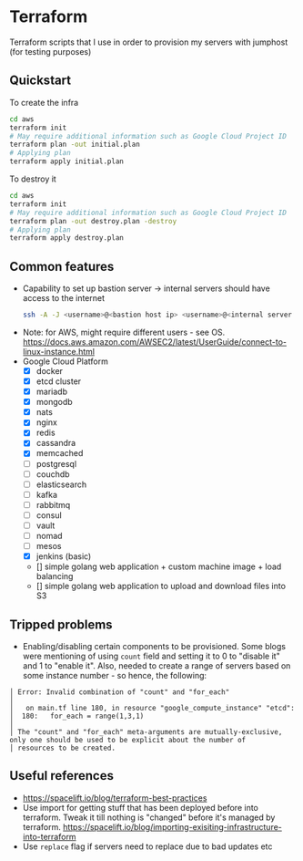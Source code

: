 # Terraform

Terraform scripts that I use in order to provision my servers with jumphost (for testing purposes)

## Quickstart

To create the infra

```bash
cd aws
terraform init
# May require additional information such as Google Cloud Project ID
terraform plan -out initial.plan
# Applying plan
terraform apply initial.plan
```

To destroy it

```bash
cd aws
terraform init
# May require additional information such as Google Cloud Project ID
terraform plan -out destroy.plan -destroy
# Applying plan
terraform apply destroy.plan
```



## Common features

- Capability to set up bastion server -> internal servers should have access to the internet
  ```bash
  ssh -A -J <username>@<bastion host ip> <username>@<internal server ip>
  ```
- Note: for AWS, might require different users - see OS. https://docs.aws.amazon.com/AWSEC2/latest/UserGuide/connect-to-linux-instance.html
- Google Cloud Platform
  - [x] docker
  - [x] etcd cluster
  - [x] mariadb
  - [x] mongodb
  - [x] nats
  - [x] nginx
  - [x] redis
  - [x] cassandra
  - [x] memcached
  - [ ] postgresql
  - [ ] couchdb
  - [ ] elasticsearch
  - [ ] kafka
  - [ ] rabbitmq
  - [ ] consul
  - [ ] vault
  - [ ] nomad
  - [ ] mesos
  - [x] jenkins (basic)
  - [] simple golang web application + custom machine image + load balancing
  - [] simple golang web application to upload and download files into S3

## Tripped problems

- Enabling/disabling certain components to be provisioned. Some blogs were mentioning of using `count` field and setting it to 0 to "disable it" and 1 to "enable it". Also, needed to create a range of servers based on some instance number - so hence, the following:

```
│ Error: Invalid combination of "count" and "for_each"
│ 
│   on main.tf line 180, in resource "google_compute_instance" "etcd":
│  180:   for_each = range(1,3,1)
│ 
│ The "count" and "for_each" meta-arguments are mutually-exclusive, only one should be used to be explicit about the number of
│ resources to be created.
```

## Useful references

- https://spacelift.io/blog/terraform-best-practices
- Use import for getting stuff that has been deployed before into terraform. Tweak it till nothing is "changed" before it's managed by terraform. https://spacelift.io/blog/importing-exisiting-infrastructure-into-terraform
- Use `replace` flag if servers need to replace due to bad updates etc